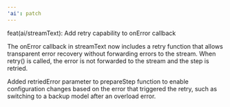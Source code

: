 ```yaml
---
'ai': patch
---
```


feat(ai/streamText): Add retry capability to onError callback

The onError callback in streamText now includes a retry function that allows transparent error recovery without forwarding errors to the stream. When retry() is called, the error is not forwarded to the stream and the step is retried.

Added retriedError parameter to prepareStep function to enable configuration changes based on the error that triggered the retry, such as switching to a backup model after an overload error.
